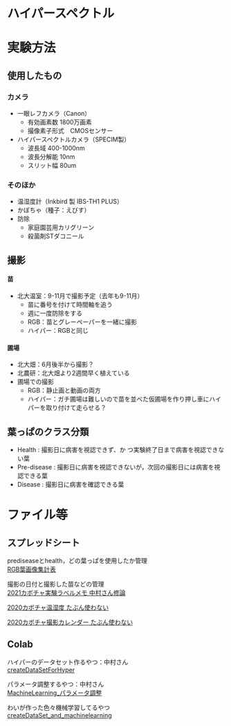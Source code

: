 ﻿# ハイパースペクトル

# 実験方法
## 使用したもの
### カメラ
- 一眼レフカメラ（Canon）
  - 有効画素数 1800万画素
  - 撮像素子形式　CMOSセンサー 
- ハイパースペクトルカメラ（SPECIM製）
  - 波長域 400-1000nm
  - 波長分解能 10nm
  - スリット幅 80um

### そのほか
- 温湿度計（Inkbird 製 IBS-TH1 PLUS）
- かぼちゃ（種子：えびす）
- 防除
  - 家庭園芸用カリグリーン
  - 殺菌剤STダコニール 
 
## 撮影
#### 苗
- 北大温室：9-11月で撮影予定（去年も9-11月）
  - 苗に番号を付けて時間軸を追う
  - 週に一度防除をする 
  - RGB：苗とグレーペーパーを一緒に撮影
  - ハイパー：RGBと同じ
#### 圃場
- 北大畑：6月後半から撮影？
- 北農研：北大畑より2週間早く植えている
- 圃場での撮影
  - RGB：静止画と動画の両方
  - ハイパー：ガチ圃場は難しいので苗を並べた仮圃場を作り押し車にハイパーを取り付けて走らせる？  

## 葉っぱのクラス分類
- Health      : 撮影日に病害を視認できず、か
つ実験終了日まで病害を視認できない葉
- Pre-disease : 撮影日に病害を視認できないが，次回の撮影日には病害を視認できる葉
- Disease     : 撮影日に病害を確認できる葉

# ファイル等

## スプレッドシート

prediseaseとhealth，どの葉っぱを使用したか管理<br>
[RGB葉画像集計表](https://docs.google.com/spreadsheets/d/1tbNKAV7CB1danPvVfIgWWCt4ZDSwH8v4kQqMqWD5iSs/edit#gid=0)

撮影の日付と撮影した苗などの管理<br>
[2021カボチャ実験ラベルメモ 中村さん修論](https://docs.google.com/spreadsheets/d/1A35fo5pXOAmIu4tNjp6b3REp1l8pscE4r0eMGdCGqJQ/edit#gid=0)

[2020カボチャ温湿度 たぶん使わない](https://docs.google.com/spreadsheets/d/1UVVwuiF20nDGDa4w5a48dML68_E-bIod-TwXK8q-52s/edit#gid=0)

[2020カボチャ撮影カレンダー たぶん使わない](https://docs.google.com/spreadsheets/d/1uWR2foyTC3ZjNgtb7cK55GopVFKTn20mrD3ev14XPso/edit#gid=0)

## Colab

ハイパーのデータセット作るやつ：中村さん<br>
[createDataSetForHyper](https://colab.research.google.com/drive/1dSaaOZigCdl3nb-4byRTb4THE6aBM8wY?hl=ja)

パラメータ調整するやつ：中村さん<br>
[MachineLearning_パラメータ調整](https://colab.research.google.com/drive/1qPUF7j6s1BdnbcI4H3NOcFfxRyeBaAcU?usp=sharing)

わいが作った色々機械学習してるやつ<br>
[createDataSet_and_machinelearning](https://colab.research.google.com/drive/14YXSF-pd3QE7KFa7iMkX6nj1nJUEW06_?hl=ja)
